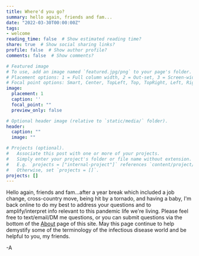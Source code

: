 ```yaml
---
title: Where'd you go?
summary: hello again, friends and fam...
date: "2022-03-30T00:00:00Z"
tags:
- welcome
reading_time: false  # Show estimated reading time?
share: true  # Show social sharing links?
profile: false  # Show author profile?
comments: false  # Show comments?

# Featured image
# To use, add an image named `featured.jpg/png` to your page's folder.
# Placement options: 1 = Full column width, 2 = Out-set, 3 = Screen-width
# Focal point options: Smart, Center, TopLeft, Top, TopRight, Left, Right, BottomLeft, Bottom, BottomRight
image:
  placement: 1
  caption: ''
  focal_point: ""
  preview_only: false

# Optional header image (relative to `static/media/` folder).
header:
  caption: ""
  image: ""

# Projects (optional).
#   Associate this post with one or more of your projects.
#   Simply enter your project's folder or file name without extension.
#   E.g. `projects = ["internal-project"]` references `content/project/deep-learning/index.md`.
#   Otherwise, set `projects = []`.
projects: []
---
```

Hello again, friends and fam...after a year break which included a job change, cross-country move, being hit by a tornado, and having a baby, I'm back online to do my best to address your questions and to amplify/interpret info relevant to this pandemic life we're living. Please feel free to text/email/DM me questions, or you can submit questions via the bottom of the [About](https://dradrian.netlify.app/about/) page of this site. May this page continue to help demystify some of the terminology of the infectious disease world and be helpful to you, my friends.

-A